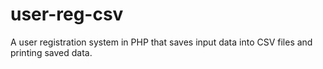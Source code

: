 # user-reg-csv
 A user registration system in PHP that saves input data into CSV files and printing saved data.
